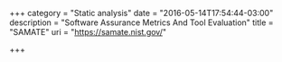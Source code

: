 +++
category = "Static analysis"
date = "2016-05-14T17:54:44-03:00"
description = "Software Assurance Metrics And Tool Evaluation"
title = "SAMATE"
uri = "https://samate.nist.gov/"

+++


